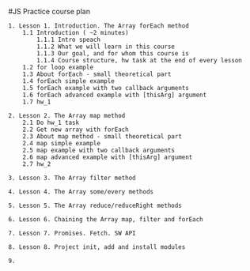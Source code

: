 #JS Practice course plan

    1. Lesson 1. Introduction. The Array forEach method
        1.1 Introduction ( ~2 minutes)
            1.1.1 Intro speach
            1.1.2 What we will learn in this course
            1.1.3 Our goal, and for whom this course is
            1.1.4 Course structure, hw task at the end of every lesson
        1.2 for loop example
        1.3 About forEach - small theoretical part
        1.4 forEach simple example
        1.5 forEach example with two callback arguments
        1.6 forEach advanced example with [thisArg] argument
        1.7 hw_1

    2. Lesson 2. The Array map method
        2.1 Do hw_1 task
        2.2 Get new array with forEach
        2.3 About map method - small theoretical part
        2.4 map simple example
        2.5 map example with two callback arguments
        2.6 map advanced example with [thisArg] argument
        2.7 hw_2

    3. Lesson 3. The Array filter method

    4. Lesson 4. The Array some/every methods

    5. Lesson 5. The Array reduce/reduceRight methods

    6. Lesson 6. Chaining the Array map, filter and forEach

    7. Lesson 7. Promises. Fetch. SW API

    8. Lesson 8. Project init, add and install modules

    9. 
